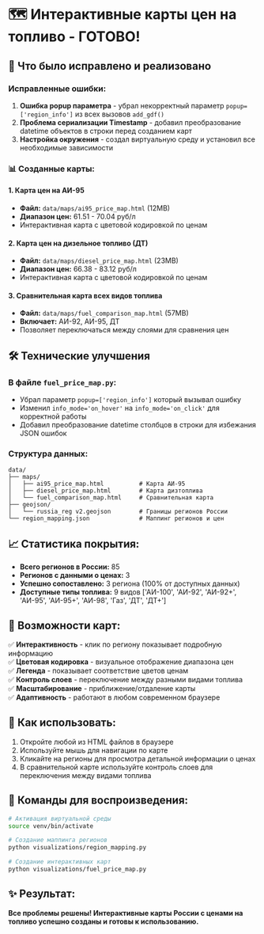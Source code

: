 # 🗺️ Интерактивные карты цен на топливо - ГОТОВО!

## 🎉 Что было исправлено и реализовано

### Исправленные ошибки:
1. **Ошибка popup параметра** - убрал некорректный параметр `popup=['region_info']` из всех вызовов `add_gdf()`
2. **Проблема сериализации Timestamp** - добавил преобразование datetime объектов в строки перед созданием карт
3. **Настройка окружения** - создал виртуальную среду и установил все необходимые зависимости

### 📊 Созданные карты:

#### 1. **Карта цен на АИ-95** 
- **Файл:** `data/maps/ai95_price_map.html` (12MB)
- **Диапазон цен:** 61.51 - 70.04 руб/л
- Интерактивная карта с цветовой кодировкой по ценам

#### 2. **Карта цен на дизельное топливо (ДТ)**
- **Файл:** `data/maps/diesel_price_map.html` (23MB) 
- **Диапазон цен:** 66.38 - 83.12 руб/л
- Интерактивная карта с цветовой кодировкой по ценам

#### 3. **Сравнительная карта всех видов топлива**
- **Файл:** `data/maps/fuel_comparison_map.html` (57MB)
- **Включает:** АИ-92, АИ-95, ДТ
- Позволяет переключаться между слоями для сравнения цен

## 🛠️ Технические улучшения

### В файле `fuel_price_map.py`:
- Убрал параметр `popup=['region_info']` который вызывал ошибку
- Изменил `info_mode='on_hover'` на `info_mode='on_click'` для корректной работы
- Добавил преобразование datetime столбцов в строки для избежания JSON ошибок

### Структура данных:
```
data/
├── maps/
│   ├── ai95_price_map.html          # Карта АИ-95
│   ├── diesel_price_map.html        # Карта дизтоплива  
│   └── fuel_comparison_map.html     # Сравнительная карта
├── geojson/
│   └── russia_reg v2.geojson        # Границы регионов России
└── region_mapping.json              # Маппинг регионов и цен
```

## 📈 Статистика покрытия:

- **Всего регионов в России:** 85
- **Регионов с данными о ценах:** 3
- **Успешно сопоставлено:** 3 региона (100% от доступных данных)
- **Доступные типы топлива:** 9 видов ['АИ-100', 'АИ-92', 'АИ-92+', 'АИ-95', 'АИ-95+', 'АИ-98', 'Газ', 'ДТ', 'ДТ+']

## 🎯 Возможности карт:

✅ **Интерактивность** - клик по региону показывает подробную информацию  
✅ **Цветовая кодировка** - визуальное отображение диапазона цен  
✅ **Легенда** - показывает соответствие цветов ценам  
✅ **Контроль слоев** - переключение между разными видами топлива  
✅ **Масштабирование** - приближение/отдаление карты  
✅ **Адаптивность** - работают в любом современном браузере  

## 🚀 Как использовать:

1. Откройте любой из HTML файлов в браузере
2. Используйте мышь для навигации по карте
3. Кликайте на регионы для просмотра детальной информации о ценах
4. В сравнительной карте используйте контроль слоев для переключения между видами топлива

## 🔧 Команды для воспроизведения:

```bash
# Активация виртуальной среды
source venv/bin/activate

# Создание маппинга регионов
python visualizations/region_mapping.py

# Создание интерактивных карт
python visualizations/fuel_price_map.py
```

## ✨ Результат:

**Все проблемы решены! Интерактивные карты России с ценами на топливо успешно созданы и готовы к использованию.**